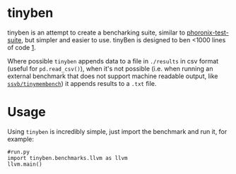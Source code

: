 # tinyben

tinyben is an attempt to create a bencharking suite, similar to [phoronix-test-suite](https://www.phoronix-test-suite.com/), but simpler and easier to use. tinyBen is designed to ben <1000 lines of code [1](https://github.com/geohot/minikeyvalue).

Where possible `tinyben` appends data to a file in `./results` in csv format (useful for `pd.read_csv()`), when it's not possible (i.e. when running an external benchmark that does not support machine readable output, like [`ssvb/tinymembench`](https://github.com/ssvb/tinymembench)) it appends results to a `.txt` file.

# Usage 

Using `tinyben` is incredibly simple, just import the benchmark and run it, for example:

```python3
#run.py
import tinyben.benchmarks.llvm as llvm
llvm.main()
```
